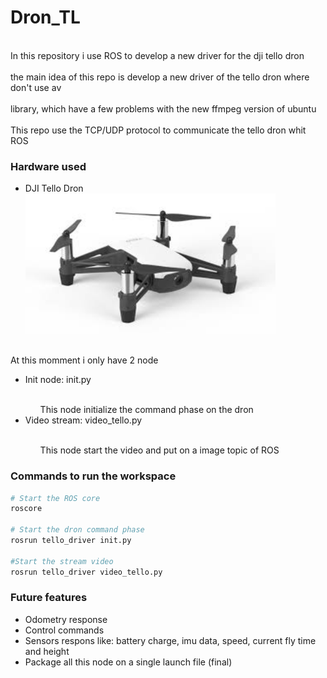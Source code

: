 <h1> Dron_TL</h1> 

<br> In this repository i use ROS to develop a new driver for the dji tello dron </br>
<br> the main idea of this repo is develop a new driver of the tello dron where don't use av </br>
<br> library, which have a few problems with the new ffmpeg version of ubuntu </br>
<br> This repo use the TCP/UDP protocol to communicate the tello dron whit ROS </br>

<h3>Hardware used</h3>
<ul>
	<li>DJI Tello Dron</li>
	<img src="images/tello.jpeg" width="400"> 
</ul>

<br> At this momment i only have 2 node </br>
<ul>
	<li>Init node: init.py</li>
	<ul>
		<br>This node initialize the command phase on the dron </br>
	</ul>
	<li>Video stream: video_tello.py</li>
	<ul>
		<br>This node start the video and put on a image topic of ROS </br>
	</ul>
</ul> 

<h3> Commands to run the workspace </h3>

```bash
# Start the ROS core
roscore

# Start the dron command phase
rosrun tello_driver init.py

#Start the stream video 
rosrun tello_driver video_tello.py

```
<h3>Future features</h3>
<ul>
	<li>Odometry response</li>
	<li>Control commands</li>
	<li>Sensors respons like: battery charge, imu data, speed, current fly time and height</li>
	<li>Package all this node on a single launch file (final)</li>
</ul>